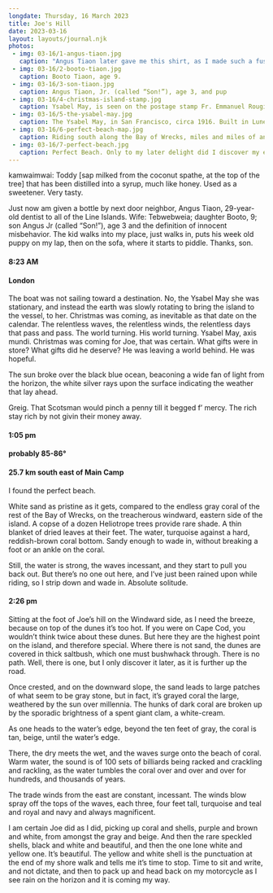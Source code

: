 ```yaml
---
longdate: Thursday, 16 March 2023
title: Joe's Hill
date: 2023-03-16
layout: layouts/journal.njk
photos:
 - img: 03-16/1-angus-tiaon.jpg
   caption: "Angus Tiaon later gave me this shirt, as I made such a fuss over loving it. Washed it, actually IRONED it, and then folded it neatly. He also cleaned my teeth for free, as he’s THE dentist for the Line Island. Cost: free, because healthcare is FREE in Kiribati."
 - img: 03-16/2-booto-tiaon.jpg
   caption: Booto Tiaon, age 9.
 - img: 03-16/3-son-tiaon.jpg
   caption: Angus Tiaon, Jr. (called “Son!”), age 3, and pup
 - img: 03-16/4-christmas-island-stamp.jpg
   caption: Ysabel May, is seen on the postage stamp Fr. Emmanuel Rougier designed for profit, for use on “his” island. Needless to say, other governments did not endorse it.
 - img: 03-16/5-the-ysabel-may.jpg
   caption: The Ysabel May, in San Francisco, circa 1916. Built in Lunenberg, Nova Scotia, Canada, Rougier found the boat while in San Francisco, in search of a yacht for shipping and transportation. In Vancouver at the time, he traveled there, had the boat fitted out for custom bedrooms, and then had a load of redwood readied. Redwood is prized in the Pacific — and elsewhere — as it stands up to water and is all but indestructible.
 - img: 03-16/6-perfect-beach-map.jpg
   caption: Riding south along the Bay of Wrecks, miles and miles of ancient, greyed coral, the size of pie plates, hubcaps, and doorstops, I spotted the rare hillock of sand, atop of which was a copse of a dozen heliotrope trees. Such a rare sight, I rightfully imagined there would be a trail thru the thick salt bush. Once there, I discovered the Perfect Beach.
 - img: 03-16/7-perfect-beach.jpg
   caption: Perfect Beach. Only to my later delight did I discover my error in naming this beach, for I found other beaches — off Poland — far superior in every way (but for shade).
---
```

kamwaimwai:
Toddy [sap milked from the coconut spathe, at the top of the tree] that has been distilled into a syrup, much like honey. Used as a sweetener. Very tasty.

Just now am given a bottle by next door neighbor, Angus Tiaon, 29-year-old dentist to all of the Line Islands. Wife: Tebwebweia; daughter Booto, 9; son Angus Jr (called “Son!”), age 3 and the definition of innocent misbehavior. The kid walks into my place, just walks in, puts his week old puppy on my lap, then on the sofa, where it starts to piddle. Thanks, son.

#### 8:23 AM
#### London

The boat was not sailing toward a destination. No, the Ysabel May she was stationary, and instead the earth was slowly rotating to bring the island to the vessel, to her. Christmas was coming, as inevitable as that date on the calendar. The relentless waves, the relentless winds, the relentless days that pass and pass. The world turning. His world turning. Ysabel May, axis mundi. Christmas was coming for Joe, that was certain. What gifts were in store? What gifts did he deserve? He was leaving a world behind. He was hopeful.

The sun broke over the black blue ocean, beaconing a wide fan of light from the horizon, the white silver rays upon the surface indicating the weather that lay ahead.

Greig. That Scotsman would pinch a penny till it begged f’ mercy. The rich stay rich by not givin their money away.

#### 1:05 pm
#### probably 85-86°
#### 25.7 km south east of Main Camp

I found the perfect beach.

White sand as pristine as it gets, compared to the endless gray coral of the rest of the Bay of Wrecks, on the treacherous windward, eastern side of the island. A copse of a dozen Heliotrope trees provide rare shade. A thin blanket of dried leaves at their feet. The water, turquoise against a hard, reddish-brown coral bottom. Sandy enough to wade in, without breaking a foot or an ankle on the coral.

Still, the water is strong, the waves incessant, and they start to pull you back out. But there’s no one out here, and I’ve just been rained upon while riding, so I strip down and wade in. Absolute solitude.

#### 2:26 pm

Sitting at the foot of Joe’s hill on the Windward side, as I need the breeze, because on top of the dunes it’s too hot. If you were on Cape Cod, you wouldn’t think twice about these dunes. But here they are the highest point on the island, and therefore special. Where there is not sand, the dunes are covered in thick saltbush, which one must bushwhack through. There is no path. Well, there is one, but I only discover it later, as it is further up the road.

Once crested, and on the downward slope, the sand leads to large patches of what seem to be gray stone, but in fact, it’s grayed coral the large, weathered by the sun over millennia. The hunks of dark coral are broken up by the sporadic brightness of a spent giant clam, a white-cream.

As one heads to the water’s edge, beyond the ten feet of gray, the coral is tan, beige, until the water’s edge.

There, the dry meets the wet, and the waves surge onto the beach of coral. Warm water, the sound is of 100 sets of billiards being racked and crackling and rackling, as the water tumbles the coral over and over and over for hundreds, and thousands of years.

The trade winds from the east are constant, incessant. The winds blow spray off the tops of the waves, each three, four feet tall, turquoise and teal and royal and navy and always magnificent.

I am certain Joe did as I did, picking up coral and shells, purple and brown and white, from amongst the gray and beige. And then the rare speckled shells, black and white and beautiful, and then the one lone white and yellow one. It’s beautiful. The yellow and white shell is the punctuation at the end of my shore walk and tells me it’s time to stop. Time to sit and write, and not dictate, and then to pack up and head back on my motorcycle as I see rain on the horizon and it is coming my way.
